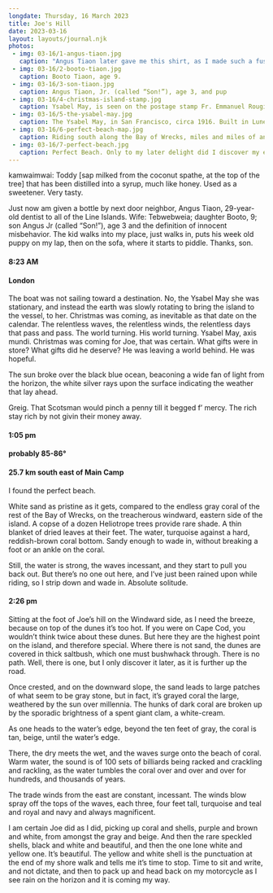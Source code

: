 ```yaml
---
longdate: Thursday, 16 March 2023
title: Joe's Hill
date: 2023-03-16
layout: layouts/journal.njk
photos:
 - img: 03-16/1-angus-tiaon.jpg
   caption: "Angus Tiaon later gave me this shirt, as I made such a fuss over loving it. Washed it, actually IRONED it, and then folded it neatly. He also cleaned my teeth for free, as he’s THE dentist for the Line Island. Cost: free, because healthcare is FREE in Kiribati."
 - img: 03-16/2-booto-tiaon.jpg
   caption: Booto Tiaon, age 9.
 - img: 03-16/3-son-tiaon.jpg
   caption: Angus Tiaon, Jr. (called “Son!”), age 3, and pup
 - img: 03-16/4-christmas-island-stamp.jpg
   caption: Ysabel May, is seen on the postage stamp Fr. Emmanuel Rougier designed for profit, for use on “his” island. Needless to say, other governments did not endorse it.
 - img: 03-16/5-the-ysabel-may.jpg
   caption: The Ysabel May, in San Francisco, circa 1916. Built in Lunenberg, Nova Scotia, Canada, Rougier found the boat while in San Francisco, in search of a yacht for shipping and transportation. In Vancouver at the time, he traveled there, had the boat fitted out for custom bedrooms, and then had a load of redwood readied. Redwood is prized in the Pacific — and elsewhere — as it stands up to water and is all but indestructible.
 - img: 03-16/6-perfect-beach-map.jpg
   caption: Riding south along the Bay of Wrecks, miles and miles of ancient, greyed coral, the size of pie plates, hubcaps, and doorstops, I spotted the rare hillock of sand, atop of which was a copse of a dozen heliotrope trees. Such a rare sight, I rightfully imagined there would be a trail thru the thick salt bush. Once there, I discovered the Perfect Beach.
 - img: 03-16/7-perfect-beach.jpg
   caption: Perfect Beach. Only to my later delight did I discover my error in naming this beach, for I found other beaches — off Poland — far superior in every way (but for shade).
---
```

kamwaimwai:
Toddy [sap milked from the coconut spathe, at the top of the tree] that has been distilled into a syrup, much like honey. Used as a sweetener. Very tasty.

Just now am given a bottle by next door neighbor, Angus Tiaon, 29-year-old dentist to all of the Line Islands. Wife: Tebwebweia; daughter Booto, 9; son Angus Jr (called “Son!”), age 3 and the definition of innocent misbehavior. The kid walks into my place, just walks in, puts his week old puppy on my lap, then on the sofa, where it starts to piddle. Thanks, son.

#### 8:23 AM
#### London

The boat was not sailing toward a destination. No, the Ysabel May she was stationary, and instead the earth was slowly rotating to bring the island to the vessel, to her. Christmas was coming, as inevitable as that date on the calendar. The relentless waves, the relentless winds, the relentless days that pass and pass. The world turning. His world turning. Ysabel May, axis mundi. Christmas was coming for Joe, that was certain. What gifts were in store? What gifts did he deserve? He was leaving a world behind. He was hopeful.

The sun broke over the black blue ocean, beaconing a wide fan of light from the horizon, the white silver rays upon the surface indicating the weather that lay ahead.

Greig. That Scotsman would pinch a penny till it begged f’ mercy. The rich stay rich by not givin their money away.

#### 1:05 pm
#### probably 85-86°
#### 25.7 km south east of Main Camp

I found the perfect beach.

White sand as pristine as it gets, compared to the endless gray coral of the rest of the Bay of Wrecks, on the treacherous windward, eastern side of the island. A copse of a dozen Heliotrope trees provide rare shade. A thin blanket of dried leaves at their feet. The water, turquoise against a hard, reddish-brown coral bottom. Sandy enough to wade in, without breaking a foot or an ankle on the coral.

Still, the water is strong, the waves incessant, and they start to pull you back out. But there’s no one out here, and I’ve just been rained upon while riding, so I strip down and wade in. Absolute solitude.

#### 2:26 pm

Sitting at the foot of Joe’s hill on the Windward side, as I need the breeze, because on top of the dunes it’s too hot. If you were on Cape Cod, you wouldn’t think twice about these dunes. But here they are the highest point on the island, and therefore special. Where there is not sand, the dunes are covered in thick saltbush, which one must bushwhack through. There is no path. Well, there is one, but I only discover it later, as it is further up the road.

Once crested, and on the downward slope, the sand leads to large patches of what seem to be gray stone, but in fact, it’s grayed coral the large, weathered by the sun over millennia. The hunks of dark coral are broken up by the sporadic brightness of a spent giant clam, a white-cream.

As one heads to the water’s edge, beyond the ten feet of gray, the coral is tan, beige, until the water’s edge.

There, the dry meets the wet, and the waves surge onto the beach of coral. Warm water, the sound is of 100 sets of billiards being racked and crackling and rackling, as the water tumbles the coral over and over and over for hundreds, and thousands of years.

The trade winds from the east are constant, incessant. The winds blow spray off the tops of the waves, each three, four feet tall, turquoise and teal and royal and navy and always magnificent.

I am certain Joe did as I did, picking up coral and shells, purple and brown and white, from amongst the gray and beige. And then the rare speckled shells, black and white and beautiful, and then the one lone white and yellow one. It’s beautiful. The yellow and white shell is the punctuation at the end of my shore walk and tells me it’s time to stop. Time to sit and write, and not dictate, and then to pack up and head back on my motorcycle as I see rain on the horizon and it is coming my way.
